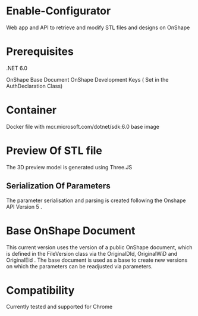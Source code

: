 # Enable-Configurator
Web app and API to retrieve and modify STL files and designs on OnShape

# Prerequisites 
.NET 6.0

OnShape Base Document
OnShape Development Keys ( Set in the AuthDeclaration Class)


# Container
Docker file with mcr.microsoft.com/dotnet/sdk:6.0 base image


# Preview Of STL file
The 3D preview model is generated using Three.JS




## Serialization Of Parameters

The parameter serialisation and parsing is created following the Onshape API Version 5 . 



# Base OnShape Document
This current version uses the version of a public  OnShape document, which is defined in the FileVersion class via the OriginalDId, OriginalWiD and OriginalEid .
The base document is used as a base to create new versions on which the parameters can be readjusted via parameters.

# Compatibility

Currently tested and supported for Chrome